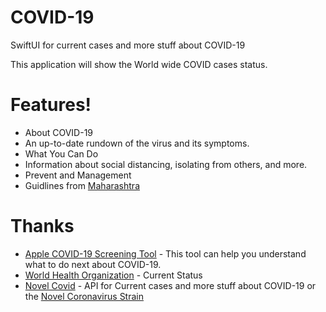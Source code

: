# COVID-19
SwiftUI for current cases and more stuff about COVID-19

This application will show the World wide COVID cases status.

# Features!
 - About COVID-19
  - An up-to-date rundown of the virus and its symptoms.
 - What You Can Do
  - Information about social distancing, isolating from others, and more.
 - Prevent and Management
  - Guidlines from [Maharashtra](https://www.mohfw.gov)
  
# Thanks 

* [Apple COVID-19 Screening Tool](https://www.apple.com/covid19/) - This tool can help you understand what to do next about COVID-19.
* [World Health Organization](https://www.who.int) - Current Status
* [Novel Covid](https://github.com/novelcovid/api) - API for Current cases and more stuff about COVID-19 or the [Novel Coronavirus Strain](https://corona.lmao.ninja/)
